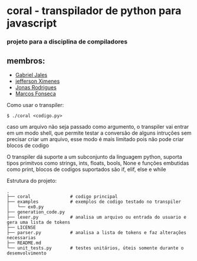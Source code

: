 # coral - transpilador de python para javascript

### projeto para a disciplina de compiladores
membros:
--------
* [Gabriel Jales](https://github.com/gabrieljales)
* [jefferson Ximenes](https://github.com/jeffersonximeness)
* [Jonas Rodrigues](https://github.com/jonis69)
* [Marcos Fonseca](https://github.com/marcosfnsc)

Como usar o transpiler:
```console
$ ./coral <codigo.py>
```
caso um arquivo não seja passado como argumento, o transpiler vai entrar
em um modo shell, que permite testar a conversão de alguns intruções
sem precisar criar um arquivo, esse modo é mais limitado pois não
pode criar blocos de codigo

O transpiler dá suporte a um subconjunto da linguagem python, suporta tipos
primitvos como strings, ints, floats, bools, None e funções embutidas como print,
blocos de codigos suportados são if, elif, else e while

Estrutura do projeto:
```
.
├── coral               # codigo principal
├── examples            # exemplos de codigo testado no transpiler
│   └── ex0.py
├── generation_code.py
├── lexer.py            # analisa um arquivo ou entrada do usuario e gera uma lista de tokens
├── LICENSE
├── parser.py           # analisa a lista de tokens e faz alterações necessarias
├── README.md
└── unit_tests.py       # testes unitários, úteis somente durante o desemvolvimento
```
